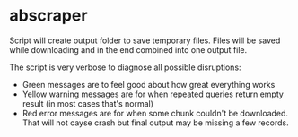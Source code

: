 # abscraper

Script will create output folder to save temporary files.
Files will be saved while downloading and in the end combined into one output file.

The script is very verbose to diagnose all possible disruptions:
* Green messages are to feel good about how great everything works
* Yellow warning messages are for when repeated queries return empty result (in most cases that's normal)
* Red error messages are for when some chunk couldn't be downloaded. That will not cayse crash but final output may be missing a few records.
